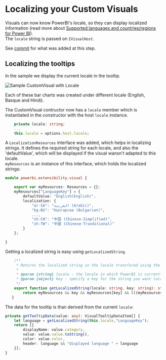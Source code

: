 # Localizing your Custom Visuals 

Visuals can now know PowerBI's locale, so they can display localized information
(read more about [Supported languages and countries/regions for Power BI](https://powerbi.microsoft.com/en-us/documentation/powerbi-supported-languages/)).<br>
The `locale` string is passed on `IVisualHost`.

See [commit](https://github.com/Microsoft/PowerBI-visuals-sampleCustomVisual/commit/388670c71a873bf7412e771164ea3cbb8522a63e) for what was added at this step.

## Localizing the tooltips

In the sample we display the current locale in the tooltip.

![Sample CustomVisual with Locale](./images/LocaleInSampleCustomVisual.png)

Each of these bar charts was created under different locale (English, Basque and Hindi).

The CustomVisual contructor now has a `locale` member which is instantiated in the constructor with the host `locale` instance.

```typescript
    private locale: string;
    ...
    this.locale = options.host.locale;
```

A `LocalizationResources` interface was added, which helps in localizing strings. It defines the required string for each locale, and also the 'defaultValue', which will be displayed if the visual wansn't adapted to this locale.<br>
`myResources` is an instance of this interface, which holds the localized strings:

```typescript
module powerbi.extensibility.visual {

    export var myResources: Resources = {};
    myResources["LanguageKey"] = {
        defaultValue: "English(English)",
        localization: {
            "ar-SA": "العربية (Arabic)",
            "bg-BG": "български (Bulgarian)",
            ...,
            "zh-CN": "中国 (Chinese-Simplified)",
            "zh-TW": "中國 (Chinese-Tranditional)"
        }
    };

}
```
Getting a localized string is easy using `getLocalizedString`.
```typescript
    /**
     * Returns the localized string in the locale transfared using the key that was given to serch the resources
     * 
     * @param {string} locale - the locale in which PowerBI is currently running
     * @param {object} key - specify a key for the string you want localized in your visual
     */   
    export function getLocalizedString(locale: string, key: string): string {
        return myResources && key && myResources[key] && (((myResources[key]).localization[locale])|| (myResources[key]).defaultValue);
   }
```

The data for the tooltip is than derived from the current `locale`:

```typescript
private getTooltipData(value: any): VisualTooltipDataItem[] {
    let language = getLocalizedString(this.locale,"LanguageKey");
    return [{
        displayName: value.category,
        value: value.value.toString(),
        color: value.color,
        header: language && "displayed language " + language
    }];
}
```
